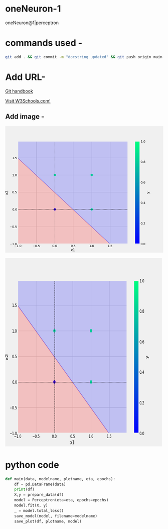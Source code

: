 # oneNeuron-1
oneNeuron@1|perceptron


# commands used -


```bash
git add . && git commit -m "docstring updated" && git push origin main
```

# Add URL-
[Git handbook](https://guides.github.com/introduction/git-handbook)

<a href="https://www.w3schools.com">Visit W3Schools.com!</a>

## Add image -
![sample Image](plots/or.png)

<img src="plots/or.png" alt="Girl in a jacket" width="500" height="600">

# python code
``` python 
def main(data, modelname, plotname, eta, epochs):
    df = pd.DataFrame(data)
    print(df)
    X,y = prepare_data(df)
    model = Perceptron(eta=eta, epochs=epochs)
    model.fit(X, y)
    _ = model.total_loss()
    save_model(model, filename=modelname)
    save_plot(df, plotname, model)